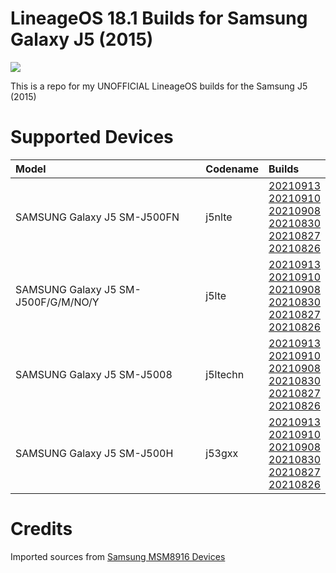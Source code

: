 # LineageOS 18.1 Builds for  Samsung Galaxy J5 (2015)

<img src="https://github.com/daviiid99/LineageOS_J5-2015/blob/main/logo.png">

This is a repo for my UNOFFICIAL LineageOS builds for the Samsung J5 (2015) 

# Supported Devices
| Model                   | Codename                   | Builds
| :---------------------- |:----------------------     |:----------------------|
|SAMSUNG Galaxy J5 SM-J500FN |j5nlte| <a href="https://github.com/daviiid99/LineageOS_J5-2015/releases/tag/j5nlte_20210913">20210913</a><br/> <a href="https://github.com/daviiid99/LineageOS_J5-2015/releases/tag/j5nlte_20210910">20210910</a><br/> <a href="https://github.com/daviiid99/LineageOS_J5-2015/releases/tag/j5nlte_20210908">20210908</a><br/> <a href="https://github.com/daviiid99/LineageOS_J5-2015/releases/tag/j5nlte_20210830">20210830</a><br/> <a href="https://github.com/daviiid99/LineageOS_J5-2015/releases/tag/j5nlte_20210827">20210827</a><br/> <a href="https://github.com/daviiid99/LineageOS_J5-2015/releases/tag/j5nlte_20210826">20210826</a>|
SAMSUNG Galaxy J5 SM-J500F/G/M/NO/Y |j5lte| <a href="https://github.com/daviiid99/LineageOS_J5-2015/releases/tag/j5lte_20210913">20210913</a><br/> <a href="https://github.com/daviiid99/LineageOS_J5-2015/releases/tag/j5lte_20210910">20210910</a><br/> <a href="https://github.com/daviiid99/LineageOS_J5-2015/releases/tag/j5lte_20210908">20210908</a><br/> <a href="https://github.com/daviiid99/LineageOS_J5-2015/releases/tag/j5lte_20210830">20210830</a><br/> <a href="https://github.com/daviiid99/LineageOS_J5-2015/releases/tag/j5lte_20210827">20210827</a><br/> <a href="https://github.com/daviiid99/LineageOS_J5-2015/releases/tag/j5lte_20210826">20210826</a>|
SAMSUNG Galaxy J5 SM-J5008| j5ltechn| <a href="https://github.com/daviiid99/LineageOS_J5-2015/releases/tag/j5ltechn_20210913">20210913</a><br/> <a href="https://github.com/daviiid99/LineageOS_J5-2015/releases/tag/j5ltechn_20210910">20210910</a><br/> <a href="https://github.com/daviiid99/LineageOS_J5-2015/releases/tag/j5ltechn_20210908">20210908</a><br/> <a href="https://github.com/daviiid99/LineageOS_J5-2015/releases/tag/j5ltechn_20210830">20210830</a><br/> <a href="https://github.com/daviiid99/LineageOS_J5-2015/releases/tag/j5ltechn_20210827">20210827</a><br/> <a href="https://github.com/daviiid99/LineageOS_J5-2015/releases/tag/j5ltechn_20210826">20210826</a>|
SAMSUNG Galaxy J5 SM-J500H| j53gxx| <a href="https://github.com/daviiid99/LineageOS_J5-2015/releases/tag/j53gxx_20210913">20210913</a><br/> <a href="https://github.com/daviiid99/LineageOS_J5-2015/releases/tag/j53gxx_20210910">20210910</a><br/> <a href="https://github.com/daviiid99/LineageOS_J5-2015/releases/tag/j53gxx_20210908">20210908</a><br/> <a href="https://github.com/daviiid99/LineageOS_J5-2015/releases/tag/j53gxx_20210830">20210830</a><br/> <a href="https://github.com/daviiid99/LineageOS_J5-2015/releases/tag/j53gxx_20210827">20210827</a><br/> <a href="https://github.com/daviiid99/LineageOS_J5-2015/releases/tag/j53gxx_20210826">20210826</a>|

# Credits
Imported sources from <a href="https://github.com/Galaxy-MSM8916">Samsung MSM8916 Devices</a>
